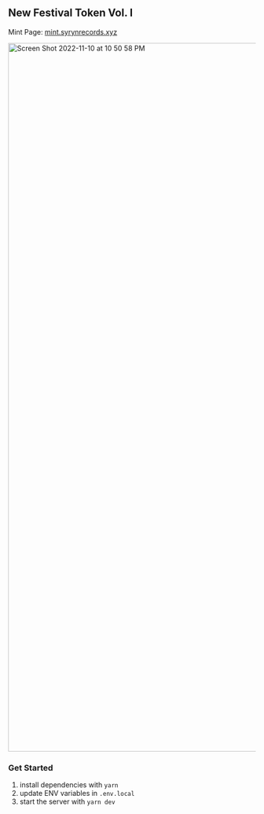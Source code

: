 ## New Festival Token Vol. I

Mint Page: [mint.syrynrecords.xyz](https://newfestivaltoken.vercel.app/)

<img width="1440" alt="Screen Shot 2022-11-10 at 10 50 58 PM" src="https://user-images.githubusercontent.com/23249402/201244845-1df8fb1b-1319-4aa0-b9a7-cde99f901c69.png">

### Get Started

1. install dependencies with `yarn`
2. update ENV variables in `.env.local`
3. start the server with `yarn dev`
